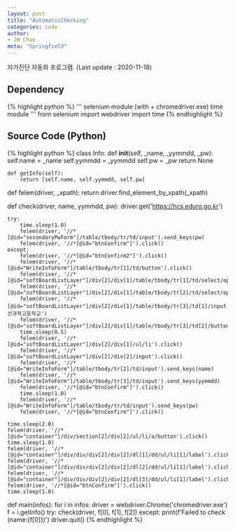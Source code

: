 ```yaml
---
layout: post
title: "AutomaticChecking"
categories: code
author:
- JW Chae
meta: "Springfield"
---
```


자가진단 자동화 프로그램.
(Last update : 2020-11-18)

## Dependency

{% highlight python %}
'''
selenium module (with + chromedriver.exe)
time module
'''
from selenium import webdriver
import time
{% endhighlight %}

## Source Code (Python)

{% highlight python %}
class Info:
    def __init__(self, _name, _yymmdd, _pw):
        self.name = _name
        self.yymmdd = _yymmdd
        self.pw = _pw
        return None

    def getInfo(self):
        return [self.name, self.yymmdd, self.pw]

def felem(driver, _xpath):
    return driver.find_element_by_xpath(_xpath)

def check(driver, name, yymmdd, pw):
    driver.get('https://hcs.eduro.go.kr')
    
    try:
        time.sleep(1.0)
        felem(driver, '//*[@id="secondaryPwForm"]/table/tbody/tr/td/input').send_keys(pw)
        felem(driver, '//*[@id="btnConfirm"]').click()
    except:
        felem(driver, '//*[@id="btnConfirm2"]').click()
        felem(driver, '//*[@id="WriteInfoForm"]/table/tbody/tr[1]/td/button').click()
        felem(driver, '//*[@id="softBoardListLayer"]/div[2]/div[1]/table/tbody/tr[1]/td/select/option[8]').click()
        felem(driver, '//*[@id="softBoardListLayer"]/div[2]/div[1]/table/tbody/tr[2]/td/select/option[5]').click()
        felem(driver, '//*[@id="softBoardListLayer"]/div[2]/div[1]/table/tbody/tr[3]/td[1]/input').send_keys('울산과학고등학교')
        felem(driver, '//*[@id="softBoardListLayer"]/div[2]/div[1]/table/tbody/tr[3]/td[2]/button').click()
        time.sleep(0.5)
        felem(driver, '//*[@id="softBoardListLayer"]/div[2]/div[1]/ul/li').click()
        felem(driver, '//*[@id="softBoardListLayer"]/div[2]/div[2]/input').click()
        felem(driver, '//*[@id="WriteInfoForm"]/table/tbody/tr[2]/td/input').send_keys(name)
        felem(driver, '//*[@id="WriteInfoForm"]/table/tbody/tr[3]/td/input').send_keys(yymmdd)
        felem(driver, '//*[@id="btnConfirm"]').click()
        time.sleep(1.0)
        felem(driver, '//*[@id="WriteInfoForm"]/table/tbody/tr/td/input').send_keys(pw)
        felem(driver, '//*[@id="btnConfirm"]').click()
    
    time.sleep(2.0)
    felem(driver, '//*[@id="container"]/div/section[2]/div[2]/ul/li/a/button').click()
    time.sleep(1.0)
    felem(driver, '//*[@id="container"]/div/div/div[2]/div[2]/dl[1]/dd/ul/li[1]/label').click()
    felem(driver, '//*[@id="container"]/div/div/div[2]/div[2]/dl[2]/dd/ul/li[1]/label').click()
    felem(driver, '//*[@id="container"]/div/div/div[2]/div[2]/dl[3]/dd/ul/li[1]/label').click()
    felem(driver, '//*[@id="btnConfirm"]').click()
    time.sleep(1.0)

def main(infos):
    for i in infos:
        driver = webdriver.Chrome('chromedriver.exe')
        f = i.getInfo()
        try:
            check(driver, f[0], f[1], f[2])
        except:
            print(f'Failed to check (name:{f[0]})')
        driver.quit()
{% endhighlight %}
